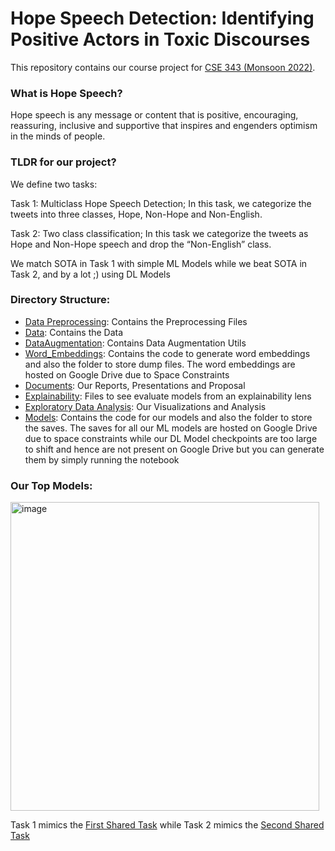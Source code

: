 # Hope Speech Detection: Identifying Positive Actors in Toxic Discourses 

This repository contains our course project for [CSE 343 (Monsoon 2022)](http://techtree.iiitd.edu.in/viewDescription/filename?=CSE343).

### What is Hope Speech?

Hope speech is any message or content that is positive, encouraging, reassuring, inclusive and supportive that inspires and engenders optimism in the minds of people.

### TLDR for our project?

We define two tasks:

Task 1: Multiclass Hope Speech Detection; In this task, we categorize the tweets into three classes, Hope, Non-Hope and Non-English.

Task 2: Two class classification; In this task we categorize the tweets as Hope and Non-Hope speech and drop the “Non-English” class. 

We match SOTA in Task 1 with simple ML Models while we beat SOTA in Task 2, and by a lot ;) using DL Models

### Directory Structure:

- [Data Preprocessing](https://github.com/aflah02/Hope_Speech_Detection/tree/main/Data%20Preprocessing): Contains the Preprocessing Files
- [Data](https://github.com/aflah02/Hope_Speech_Detection/tree/main/Data): Contains the Data
- [DataAugmentation](https://github.com/aflah02/Hope_Speech_Detection/tree/main/DataAugmentation): Contains Data Augmentation Utils
- [Word_Embeddings](https://github.com/aflah02/Hope_Speech_Detection/tree/main/Word_Embeddings): Contains the code to generate word embeddings and also the folder to store dump files. The word embeddings are hosted on Google Drive due to Space Constraints
- [Documents](https://github.com/aflah02/Hope_Speech_Detection/tree/main/Documents): Our Reports, Presentations and Proposal
- [Explainability](https://github.com/aflah02/Hope_Speech_Detection/tree/main/Explainability): Files to see evaluate models from an explainability lens
- [Exploratory Data Analysis](https://github.com/aflah02/Hope_Speech_Detection/tree/main/Exploratory%20Data%20Analysis): Our Visualizations and Analysis
- [Models](https://github.com/aflah02/Hope_Speech_Detection/tree/main/Models): Contains the code for our models and also the folder to store the saves. The saves for all our ML models are hosted on Google Drive due to space constraints while our DL Model checkpoints are too large to shift and hence are not present on Google Drive but you can generate them by simply running the notebook

### Our Top Models:

<img width="494" alt="image" src="https://user-images.githubusercontent.com/72096386/205753009-c4006adb-cb78-4ae7-afb1-62db5b8a241b.png">

Task 1 mimics the [First Shared Task](https://sites.google.com/view/lt-edi-2021/home) while Task 2 mimics the [Second Shared Task](https://sites.google.com/view/lt-edi-2022/home)





